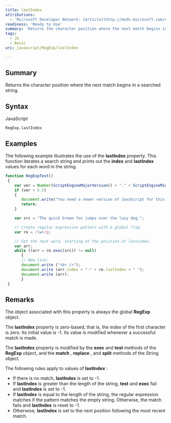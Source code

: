 ```yaml
---
title: lastIndex
attributions:
  - 'Microsoft Developer Network: [Article](http://msdn.microsoft.com/en-us/library/ie/9ec1ex6t(v=vs.94).aspx)'
readiness: 'Ready to Use'
summary: 'Returns the character position where the next match begins in a searched string.'
tags:
  - JS
  - Basic
uri: javascript/RegExp/lastIndex

---
```

## Summary

Returns the character position where the next match begins in a searched string.

## Syntax

<span class="language">JavaScript</span>

    RegExp.lastIndex

## Examples

The following example illustrates the use of the **lastIndex** property. This function iterates a search string and prints out the **index** and **lastIndex** values for each word in the string.

``` js
function RegExpTest()
 {
    var ver = Number(ScriptEngineMajorVersion() + "." + ScriptEngineMinorVersion())
    if (ver < 5.5)
    {
       document.write("You need a newer version of JavaScript for this to work");
       return;
    }

    var src = "The quick brown fox jumps over the lazy dog.";

    // Create regular expression pattern with a global flag.
    var re = /\w+/g;

    // Get the next word, starting at the position of lastindex.
    var arr;
    while ((arr = re.exec(src)) != null)
       {
       // New line:
       document.write ("<br />");
       document.write (arr.index + "-" + re.lastIndex + " ");
       document.write (arr);
       }
 }
```

## Remarks

The object associated with this property is always the global **RegExp** object.

The **lastIndex** property is zero-based, that is, the index of the first character is zero. Its initial value is -1. Its value is modified whenever a successful match is made.

The **lastIndex** property is modified by the **exec** and **test** methods of the **RegExp** object, and the **match** , **replace** , and **split** methods of the String object.

The following rules apply to values of **lastIndex** :

-   If there is no match, **lastIndex** is set to -1.
-   If **lastIndex** is greater than the length of the string, **test** and **exec** fail and **lastIndex** is set to -1.
-   If **lastIndex** is equal to the length of the string, the regular expression matches if the pattern matches the empty string. Otherwise, the match fails and **lastIndex** is reset to -1.
-   Otherwise, **lastIndex** is set to the next position following the most recent match.

